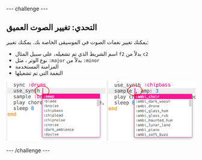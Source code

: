 \--- challenge \---

## التحدي: تغيير الصوت العميق

يمكنك تغيير نغمات الصوت في الموسيقى الخاصة بك. يمكنك تغيير:

+ اسم الشريط الذي تم تشغيله، على سبيل المثال `f2` بدلاً من `c2`
+ نوع الوتر ، مثل `:major` بدلاً من `:minor`
+ المزامنة المستخدمة
+ النغمة التي تم تشغيلها

![لقطة شاشة](images/dj-bass-challenge.png)

\--- /challenge \---